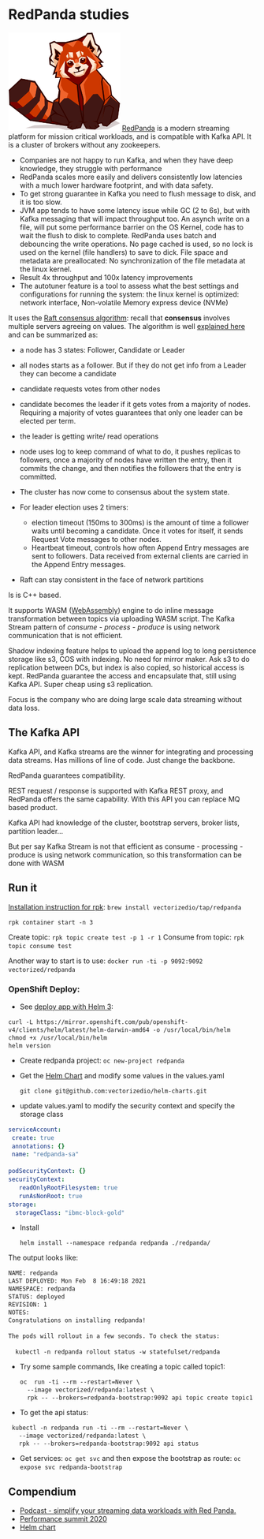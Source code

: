 # RedPanda studies

![redpanda](docs/redpanda.png) [RedPanda]() is a modern streaming platform for mission critical workloads, and is compatible with Kafka API. It is a cluster of brokers without any zookeepers.

* Companies are not happy to run Kafka, and when they have deep knowledge, they struggle with performance
* RedPanda scales more easily and delivers consistently low latencies with a much lower hardware footprint, and with data safety.
* To get strong guarantee in Kafka you need to flush message to disk, and it is too slow.
* JVM app tends to have some latency issue while GC (2 to 6s), but with Kafka messaging that will impact throughput too. An asynch write on a file, will put some performance barrier on the OS Kernel, code has to wait the flush to disk to complete. RedPanda uses batch and debouncing the write operations. No page cached is used, so no lock is used on the kernel (file handlers) to save to dick. File space and metadata are preallocated: No synchronization of the file metadata at the linux kernel.
* Result 4x throughput and 100x latency improvements
* The autotuner feature is a tool to assess what the best settings and configurations for running the system: the linux kernel is optimized: network interface, Non-volatile Memory express device (NVMe)

It uses the [Raft consensus algorithm](https://raft.github.io/): recall that **consensus** involves multiple servers agreeing on values. The algorithm is well [explained here](http://thesecretlivesofdata.com/raft/) and can be summarized as:

  * a node has 3 states: Follower, Candidate or Leader
  * all nodes starts as a follower. But if they do not get info from a Leader they can become a candidate
  * candidate requests votes from other nodes
  * candidate becomes the leader if it gets votes from a majority of nodes. Requiring a majority of votes guarantees that only one leader can be elected per term.
  * the leader is getting write/ read operations
  * node uses log to keep command of what to do, it pushes replicas to followers, once a majority of nodes have written the entry, then it commits the change, and then notifies the followers that the entry is committed.
  * The cluster has now come to consensus about the system state.
  * For leader election uses 2 timers:
     
     * election timeout (150ms to 300ms) is the amount of time a follower waits until becoming a candidate. Once it votes for itself, it sends Request Vote messages to other nodes.
     * Heartbeat timeout, controls how often Append Entry messages are sent to followers. Data received from external clients are carried in the Append Entry messages.
  * Raft can stay consistent in the face of network partitions

Is is C++ based.

It supports WASM ([WebAssembly](https://webassembly.org/)) engine to do inline message transformation between topics via uploading WASM script. The Kafka Stream pattern of *consume - process - produce* is using network communication that is not efficient.

Shadow indexing feature helps to upload the append log to long persistence storage like s3, COS with indexing. No need for mirror maker. Ask s3 to do replication between DCs, but index is also copied, so historical access is kept. RedPanda guarantee the access and encapsulate that, still using Kafka API. Super cheap using s3 replication. 

Focus is the company who are doing large scale data streaming without data loss.

## The Kafka API

Kafka API, and Kafka streams are the winner for integrating and processing data streams. Has millions of line of code. Just change the backbone.

RedPanda guarantees compatibility.

REST request / response is supported with Kafka REST proxy, and RedPanda offers the same capability. With this API you can replace MQ based product.

Kafka API had knowledge of the cluster, bootstrap servers, broker lists, partition leader...

But per say Kafka Stream is not that efficient as consume - processing - produce is using network communication, so this transformation can be done with WASM


## Run it

[Installation instruction for rpk](https://vectorized.io/): `brew install vectorizedio/tap/redpanda`

```shell
rpk container start -n 3 
```

Create topic: `rpk topic create test -p 1 -r 1`
Consume from topic: `rpk topic consume test`


Another way to start is to use: `docker run -ti -p 9092:9092 vectorized/redpanda`

### OpenShift Deploy:

* See [deploy app with Helm 3](https://www.openshift.com/blog/openshift-4-3-deploy-applications-with-helm-3):

 ```shell
 curl -L https://mirror.openshift.com/pub/openshift-v4/clients/helm/latest/helm-darwin-amd64 -o /usr/local/bin/helm
 chmod +x /usr/local/bin/helm
 helm version
 ```

* Create redpanda project: `oc new-project redpanda`
* Get the [Helm Chart](https://github.com/vectorizedio/helm-charts) and modify some values in the values.yaml

  ```shell
  git clone git@github.com:vectorizedio/helm-charts.git
  ```

* update values.yaml to modify the security context and specify the storage class

 ```yaml
 serviceAccount:
  create: true
  annotations: {}
  name: "redpanda-sa"
  
 podSecurityContext: {}
 securityContext: 
    readOnlyRootFilesystem: true
    runAsNonRoot: true
 storage:   
   storageClass: "ibmc-block-gold"
 ```

* Install

  ```shell
  helm install --namespace redpanda redpanda ./redpanda/
  ```

The output looks like:

```shell
NAME: redpanda
LAST DEPLOYED: Mon Feb  8 16:49:18 2021
NAMESPACE: redpanda
STATUS: deployed
REVISION: 1
NOTES:
Congratulations on installing redpanda!

The pods will rollout in a few seconds. To check the status:

  kubectl -n redpanda rollout status -w statefulset/redpanda
```

* Try some sample commands, like creating a topic called topic1:

  ```shell
  oc  run -ti --rm --restart=Never \
    --image vectorized/redpanda:latest \
    rpk -- --brokers=redpanda-bootstrap:9092 api topic create topic1
  ```

* To get the api status:
 
 ```shell
  kubectl -n redpanda run -ti --rm --restart=Never \
    --image vectorized/redpanda:latest \
    rpk -- --brokers=redpanda-bootstrap:9092 api status

```

* Get services: `oc get svc` and then expose the bootstrap as route: `oc expose svc redpanda-bootstrap`

## Compendium

* [Podcast - simplify your streaming data workloads with Red Panda.](https://www.dataengineeringpodcast.com/vectorized-red-panda-streaming-data-episode-152/)
* [Performance summit 2020](https://www.youtube.com/watch?v=wwU58YMgPtE&t=1944s)
* [Helm chart]()